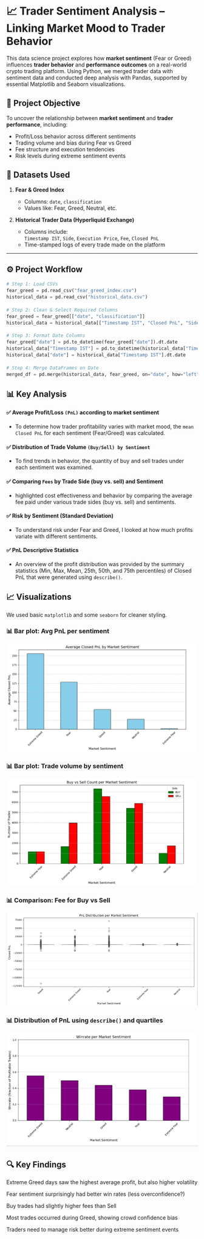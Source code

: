 # 📈 Trader Sentiment Analysis – Linking Market Mood to Trader Behavior

This data science project explores how **market sentiment** (Fear or Greed) influences **trader behavior** and **performance outcomes** on a real-world crypto trading platform. Using Python, we merged trader data with sentiment data and conducted deep analysis with Pandas, supported by essential Matplotlib and Seaborn visualizations.




## 🎯 Project Objective

To uncover the relationship between **market sentiment** and **trader performance**, including:
- Profit/Loss behavior across different sentiments
- Trading volume and bias during Fear vs Greed
- Fee structure and execution tendencies
- Risk levels during extreme sentiment events



## 📁 Datasets Used

1. **Fear & Greed Index**  
   - Columns: `date`, `classification`  
   - Values like: Fear, Greed, Neutral, etc.

2. **Historical Trader Data (Hyperliquid Exchange)**  
   - Columns include:  
     `Timestamp IST`, `Side`, `Execution Price`, `Fee`, `Closed PnL`  
   - Time-stamped logs of every trade made on the platform

---

## ⚙️ Project Workflow

```python
# Step 1: Load CSVs
fear_greed = pd.read_csv("fear_greed_index.csv")
historical_data = pd.read_csv("historical_data.csv")

# Step 2: Clean & Select Required Columns
fear_greed = fear_greed[["date", "classification"]]
historical_data = historical_data[["Timestamp IST", "Closed PnL", "Side", "Execution Price", "Fee"]]

# Step 3: Format Date Columns
fear_greed["date"] = pd.to_datetime(fear_greed["date"]).dt.date
historical_data["Timestamp IST"] = pd.to_datetime(historical_data["Timestamp IST"], errors="coerce")
historical_data["date"] = historical_data["Timestamp IST"].dt.date

# Step 4: Merge DataFrames on Date
merged_df = pd.merge(historical_data, fear_greed, on="date", how="left")

```
## 📊 Key Analysis

#### ✅ Average Profit/Loss `(PnL)` according to market sentiment
    
- To determine how trader profitability varies with market mood, the `mean Closed PnL` for each sentiment (Fear/Greed) was calculated.

#### ✅ Distribution of Trade Volume `(Buy/Sell) by Sentiment`
    
- To find trends in behavior, the quantity of buy and sell trades under each sentiment was examined.

#### ✅ Comparing `Fees` by Trade Side (buy vs. sell) and Sentiment

- highlighted cost effectiveness and behavior by comparing the average fee paid under various trade sides (buy vs. sell) and sentiments.

#### ✅ Risk by Sentiment (Standard Deviation) 
    
- To understand risk under Fear and Greed, I looked at how much profits variate with different sentiments.

#### ✅ PnL Descriptive Statistics

- An overview of the profit distribution was provided by the summary statistics (Min, Max, Mean, 25th, 50th, and 75th percentiles) of Closed PnL that were generated using `describe()`.





## 📈 Visualizations

We used basic `matplotlib` and some `seaborn` for cleaner styling.

### 📊 Bar plot: Avg PnL per sentiment
![Average PnL](images/avg_pnl_per_sentiment.png)

### 📊 Bar plot: Trade volume by sentiment
![Trade Volume](images/trade_volume_by_sentiment.png)

### 📊 Comparison: Fee for Buy vs Sell
![PnL Distribution](images/PnL_Distribution_per_Market_Sentiment.png)

### 📊 Distribution of PnL using `describe()` and quartiles
![PnL Distribution](images/Winrate_per_Market_Sentiment.png)


## 🔍 Key Findings
Extreme Greed days saw the highest average profit, but also higher volatility

Fear sentiment surprisingly had better win rates (less overconfidence?)

Buy trades had slightly higher fees than Sell

Most trades occurred during Greed, showing crowd confidence bias

Traders need to manage risk better during extreme sentiment events
